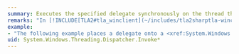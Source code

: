 ```yaml
---
summary: Executes the specified delegate synchronously on the thread the <xref href="System.Windows.Threading.Dispatcher"></xref> is associated with.
remarks: "In [!INCLUDE[TLA2#tla_winclient](~/includes/tla2sharptla-winclient-md.md)], only the thread that created a <xref:System.Windows.Threading.DispatcherObject> may access that object.  For example, a background thread that is spun off from the main UI thread cannot update the contents of a <xref:System.Windows.Controls.Button> that was created on the UI thread.  In order for the background thread to access the Content property of the <xref:System.Windows.Controls.Button>, the background thread must delegate the work to the <xref:System.Windows.Threading.Dispatcher> associated with the UI thread.  This is accomplished by using either <xref:System.Windows.Threading.Dispatcher.Invoke%2A> or <xref:System.Windows.Threading.Dispatcher.BeginInvoke%2A>.  <xref:System.Windows.Threading.Dispatcher.Invoke%2A> is synchronous and <xref:System.Windows.Threading.Dispatcher.BeginInvoke%2A> is asynchronous.  The operation is added to the event queue of the <xref:System.Windows.Threading.Dispatcher> at the specified <xref:System.Windows.Threading.DispatcherPriority>.  \n  \n <xref:System.Windows.Threading.Dispatcher.Invoke%2A> is a synchronous operation; therefore, control will not return to the calling object until after the callback returns."
example:
- "The following example places a delegate onto a <xref:System.Windows.Threading.Dispatcher> at <xref:System.Windows.Threading.DispatcherPriority> using <xref:System.Windows.Threading.Dispatcher.Invoke%2A>.  \n  \n [!code-csharp[invalidaterequerywithsystemtimer#SystemTimerDispatcherInvoke](~/samples/snippets/csharp/VS_Snippets_Wpf/InvalidateRequeryWithSystemTimer/CSharp/Window1.xaml.cs#systemtimerdispatcherinvoke)]\n [!code-vb[invalidaterequerywithsystemtimer#SystemTimerDispatcherInvoke](~/samples/snippets/visualbasic/VS_Snippets_Wpf/InvalidateRequeryWithSystemTimer/visualbasic/window1.xaml.vb#systemtimerdispatcherinvoke)]"
uid: System.Windows.Threading.Dispatcher.Invoke*
---
```

